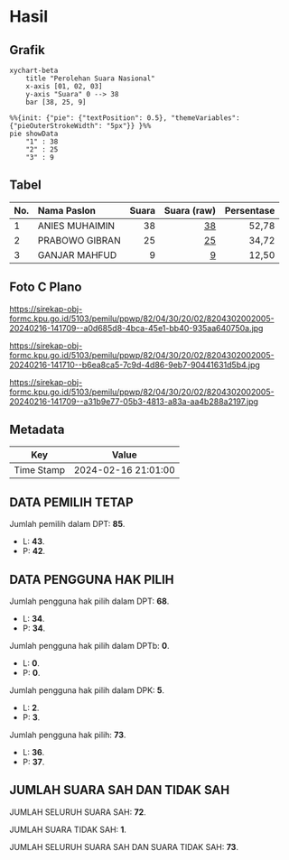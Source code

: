 # Hasil

## Grafik

```mermaid
xychart-beta
    title "Perolehan Suara Nasional"
    x-axis [01, 02, 03]
    y-axis "Suara" 0 --> 38
    bar [38, 25, 9]
```

```mermaid
%%{init: {"pie": {"textPosition": 0.5}, "themeVariables": {"pieOuterStrokeWidth": "5px"}} }%%
pie showData
    "1" : 38
    "2" : 25
    "3" : 9
```

## Tabel

| No. | Nama Paslon    | Suara | Suara (raw) | Persentase |
|:--- |:-------------- | -----:| -----------:| ----------:|
| 1   | ANIES MUHAIMIN | 38    | [38][p-1]   | 52,78      |
| 2   | PRABOWO GIBRAN | 25    | [25][p-2]   | 34,72      |
| 3   | GANJAR MAHFUD  | 9     | [9][p-3]    | 12,50      |


[p-1]: https://github.com/gigit-pemilu/pemilu-2024/blob/main/pilpres/hitung-suara/sub/82-maluku-utara/sub/04-halmahera-selatan/sub/30-obi-utara/sub/2002-madopolo/sub/005-tps/sub/paslon-1.txt
[p-2]: https://github.com/gigit-pemilu/pemilu-2024/blob/main/pilpres/hitung-suara/sub/82-maluku-utara/sub/04-halmahera-selatan/sub/30-obi-utara/sub/2002-madopolo/sub/005-tps/sub/paslon-2.txt
[p-3]: https://github.com/gigit-pemilu/pemilu-2024/blob/main/pilpres/hitung-suara/sub/82-maluku-utara/sub/04-halmahera-selatan/sub/30-obi-utara/sub/2002-madopolo/sub/005-tps/sub/paslon-3.txt

## Foto C Plano

https://sirekap-obj-formc.kpu.go.id/5103/pemilu/ppwp/82/04/30/20/02/8204302002005-20240216-141709--a0d685d8-4bca-45e1-bb40-935aa640750a.jpg

https://sirekap-obj-formc.kpu.go.id/5103/pemilu/ppwp/82/04/30/20/02/8204302002005-20240216-141710--b6ea8ca5-7c9d-4d86-9eb7-90441631d5b4.jpg

https://sirekap-obj-formc.kpu.go.id/5103/pemilu/ppwp/82/04/30/20/02/8204302002005-20240216-141709--a31b9e77-05b3-4813-a83a-aa4b288a2197.jpg


## Metadata

| Key        | Value               |
| ---------- | ------------------- |
| Time Stamp | 2024-02-16 21:01:00 |


## DATA PEMILIH TETAP

Jumlah pemilih dalam DPT: **85**.
 * L: **43**.
 * P: **42**.

## DATA PENGGUNA HAK PILIH

Jumlah pengguna hak pilih dalam DPT: **68**.
 * L: **34**.
 * P: **34**.

Jumlah pengguna hak pilih dalam DPTb: **0**.
 * L: **0**.
 * P: **0**.

Jumlah pengguna hak pilih dalam DPK: **5**.
 * L: **2**.
 * P: **3**.

Jumlah pengguna hak pilih: **73**.
 * L: **36**.
 * P: **37**.

## JUMLAH SUARA SAH DAN TIDAK SAH

JUMLAH SELURUH SUARA SAH: **72**.

JUMLAH SUARA TIDAK SAH: **1**.

JUMLAH SELURUH SUARA SAH DAN SUARA TIDAK SAH: **73**.


